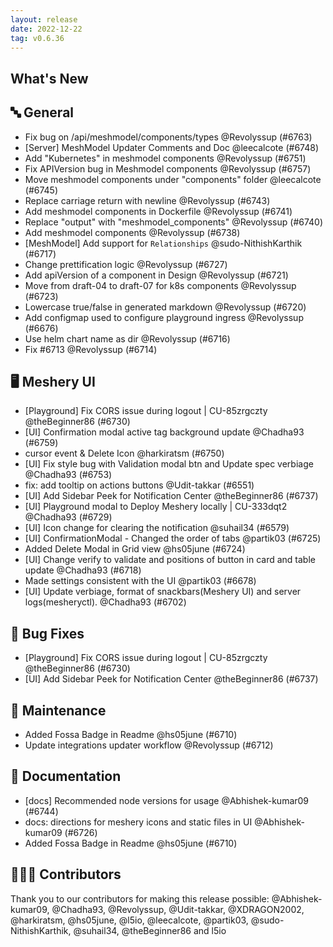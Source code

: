 ```yaml
---
layout: release
date: 2022-12-22
tag: v0.6.36
---
```


## What's New
## 🔤 General
- Fix bug on /api/meshmodel/components/types @Revolyssup (#6763)
- [Server] MeshModel Updater Comments and Doc @leecalcote (#6748)
- Add "Kubernetes" in meshmodel components @Revolyssup (#6751)
- Fix APIVersion bug in Meshmodel components @Revolyssup (#6757)
- Move meshmodel components under "components" folder @leecalcote (#6745)
- Replace carriage return with newline @Revolyssup (#6743)
- Add meshmodel components in Dockerfile @Revolyssup (#6741)
- Replace "output" with "meshmodel_components" @Revolyssup (#6740)
- Add meshmodel components @Revolyssup (#6738)
- [MeshModel] Add support for `Relationships` @sudo-NithishKarthik (#6717)
- Change prettification logic @Revolyssup (#6727)
- Add apiVersion of a component in Design @Revolyssup (#6721)
- Move from draft-04 to draft-07 for k8s components @Revolyssup (#6723)
- Lowercase true/false in generated markdown @Revolyssup (#6720)
- Add configmap used to configure playground ingress @Revolyssup (#6676)
- Use helm chart name as dir @Revolyssup (#6716)
- Fix #6713 @Revolyssup (#6714)

## 🖥 Meshery UI

- [Playground] Fix CORS issue during logout | CU-85zrgczty @theBeginner86 (#6730)
- [UI] Confirmation modal active tag background update @Chadha93 (#6759)
- cursor event & Delete Icon  @harkiratsm (#6750)
- [UI] Fix style bug with Validation modal btn and Update spec verbiage @Chadha93 (#6753)
- fix: add tooltip on actions buttons @Udit-takkar (#6551)
- [UI] Add Sidebar Peek for Notification Center @theBeginner86 (#6737)
- [UI] Playground modal to Deploy Meshery locally | CU-333dqt2 @Chadha93 (#6729)
- [UI] Icon change for clearing the notification  @suhail34 (#6579)
- [UI] ConfirmationModal - Changed the order of tabs @partik03 (#6725)
- Added Delete Modal in Grid view @hs05june (#6724)
- [UI] Change verify to validate and positions of button in card and table update @Chadha93 (#6718)
- Made settings consistent with the UI @partik03 (#6678)
- [UI] Update verbiage, format of snackbars(Meshery UI) and server logs(mesheryctl). @Chadha93 (#6702)

## 🐛 Bug Fixes

- [Playground] Fix CORS issue during logout | CU-85zrgczty @theBeginner86 (#6730)
- [UI] Add Sidebar Peek for Notification Center @theBeginner86 (#6737)

## 🧰 Maintenance

- Added Fossa Badge in Readme @hs05june (#6710)
- Update integrations updater workflow @Revolyssup (#6712)

## 📖 Documentation

- [docs] Recommended node versions for usage @Abhishek-kumar09 (#6744)
- docs: directions for meshery icons and static files in UI @Abhishek-kumar09 (#6726)
- Added Fossa Badge in Readme @hs05june (#6710)

## 👨🏽‍💻 Contributors

Thank you to our contributors for making this release possible:
@Abhishek-kumar09, @Chadha93, @Revolyssup, @Udit-takkar, @XDRAGON2002, @harkiratsm, @hs05june, @l5io, @leecalcote, @partik03, @sudo-NithishKarthik, @suhail34, @theBeginner86 and l5io
